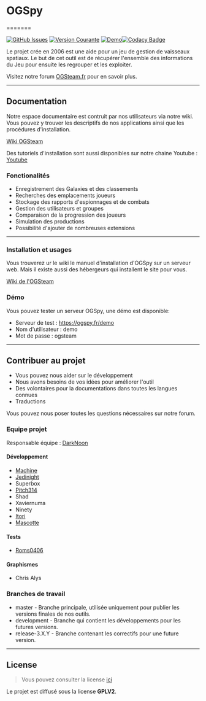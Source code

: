 # OGSpy
=======

[![GitHub Issues](https://img.shields.io/github/issues/OGSTeam/ogspy.svg)](https://github.com/OGSTeam/ogspy/issues) [![Version Courante](https://img.shields.io/badge/version-3.3.7-green.svg)](https://github.com/OGSTeam/ogspy) [![Demo](https://img.shields.io/badge/demo-online-green.svg)](http://ogspy.fr/demo)[![Codacy Badge](https://api.codacy.com/project/badge/Grade/e15bf326567d45c3aea25192f46aa596)](https://www.codacy.com/app/OGSteam/ogspy?utm_source=github.com&amp;utm_medium=referral&amp;utm_content=OGSteam/ogspy&amp;utm_campaign=Badge_Grade)

Le projet crée en 2006 est une aide pour un jeu de gestion de vaisseaux spatiaux.
Le but de cet outil est de récupérer l'ensemble des informations du Jeu pour ensuite les regrouper et les exploiter.

Visitez notre forum [OGSteam.fr](https://forum.ogsteam.eu) pour en savoir plus.

---

## Documentation

Notre espace documentaire est contruit par nos utilisateurs via notre wiki. Vous pouvez y trouver les descriptifs de nos applications ainsi que les procédures d'installation.

[Wiki OGSteam](https://wiki.ogsteam.eu)

Des tutoriels d'installation sont aussi disponibles sur notre chaine Youtube : [Youtube](https://www.youtube.com/playlist?list=PLF1RvCcSTS6M28sPpadlerKcuwhhTBtrQ)

### Fonctionalités

-   Enregistrement des Galaxies et des classements
-   Recherches des emplacements joueurs
-   Stockage des rapports d'espionnages et de combats
-   Gestion des utilisateurs et groupes
-   Comparaison de la progression des joueurs
-   Simulation des productions
-   Possibilité d'ajouter de nombreuses extensions

---

### Installation et usages

Vous trouverez ur le wiki le manuel d'installation d'OGSpy sur un serveur web. Mais il existe aussi des hébergeurs qui installent le site pour vous.

[Wiki de l'OGSteam](https://wiki.ogsteam.eu/doku.php)

### Démo

Vous pouvez tester un serveur OGSpy, une démo est disponible:

-   Serveur de test : https://ogspy.fr/demo
-   Nom d'utilisateur : demo
-   Mot de passe : ogsteam

---

## Contribuer au projet
-   Vous pouvez nous aider sur le développement
-   Nous avons besoins de vos idées pour améliorer l'outil
-   Des volontaires pour la documentations dans toutes les langues connues
-   Traductions

Vous pouvez nous poser toutes les questions nécessaires sur notre forum.

### Equipe projet

Responsable équipe : [DarkNoon](https://github.com/darknoon29)

#### Développement

-   [Machine](https://github.com/machine62)
-   [Jedinight](https://github.com/jedi-night)
-   Superbox 
-   [Pitch314](https://github.com/pitch314)
-   Shad
-   Xaviernuma
-   Ninety
-   [Itori](https://github.com/Itori)
-   [Mascotte](https://github.com/mascotte88)

#### Tests

-   [Roms0406](https://github.com/Roms0406)

#### Graphismes

-   Chris Alys 

### Branches de travail

-   master - Branche principale, utilisée uniquement pour publier les versions finales de nos outils.
-   development - Branche qui contient les développements pour les futures versions.
-   release-3.X.Y - Branche contenant les correctifs pour une future version.

---
## License
>Vous pouvez consulter la license [ici](https://github.com/OGSTeam/ogspy/blob/master/LICENSE)

Le projet est diffusé sous la license **GPLV2**.
